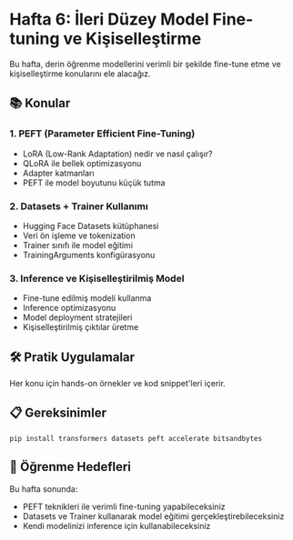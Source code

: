 # Hafta 6: İleri Düzey Model Fine-tuning ve Kişiselleştirme

Bu hafta, derin öğrenme modellerini verimli bir şekilde fine-tune etme ve kişiselleştirme konularını ele alacağız.

## 📚 Konular

### 1. PEFT (Parameter Efficient Fine-Tuning)
- LoRA (Low-Rank Adaptation) nedir ve nasıl çalışır?
- QLoRA ile bellek optimizasyonu
- Adapter katmanları
- PEFT ile model boyutunu küçük tutma

### 2. Datasets + Trainer Kullanımı
- Hugging Face Datasets kütüphanesi
- Veri ön işleme ve tokenization
- Trainer sınıfı ile model eğitimi
- TrainingArguments konfigürasyonu

### 3. Inference ve Kişiselleştirilmiş Model
- Fine-tune edilmiş modeli kullanma
- Inference optimizasyonu
- Model deployment stratejileri
- Kişiselleştirilmiş çıktılar üretme

## 🛠 Pratik Uygulamalar

Her konu için hands-on örnekler ve kod snippet'leri içerir.

## 📋 Gereksinimler

```bash
pip install transformers datasets peft accelerate bitsandbytes
```

## 🎯 Öğrenme Hedefleri

Bu hafta sonunda:
- PEFT teknikleri ile verimli fine-tuning yapabileceksiniz
- Datasets ve Trainer kullanarak model eğitimi gerçekleştirebileceksiniz
- Kendi modelinizi inference için kullanabileceksiniz